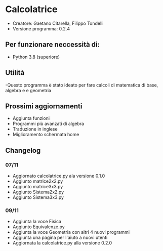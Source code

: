 # Calcolatrice
- Creatore: Gaetano Citarella, Filippo Tondelli
- Versione programma: 0.2.4
## Per funzionare neccessità di:
- Python 3.8 (superiore)
## Utilità
-Questo programma è stato ideato per fare calcoli di matematica di base, algebra e e geometria
## Prossimi aggiornamenti
- Aggiunta funzioni
- Programmi più avanzati di algebra
- Traduzione in inglese
- Miglioramento schermata home
## Changelog
### 07/11
- Aggiornato calcolatrice.py ala versione 0.1.0
- Aggiunto matrice2x2.py
- Aggiunto matrice3x3.py
- Aggiunto Sistema2x2.py
- Aggiunto Sistema3x3.py
### 09/11
- Aggiunta la voce Fisica
- Aggiunto Equivalenze.py
- Aggiunta la voce Geometria con altri 4 nuovi programmi
- Aggiunta una pagina per l'aiuto a nuovi utenti
- Aggiornata la calcolatrice.py alla versione 0.2.0
